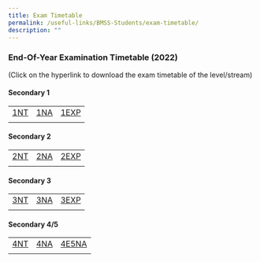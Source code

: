 ```yaml
---
title: Exam Timetable
permalink: /useful-links/BMSS-Students/exam-timetable/
description: ""
---
```




### End-Of-Year Examination Timetable (2022)

(Click on the hyperlink to download the exam timetable of the level/stream)

#### Secondary 1

|  |  |  |
|---|---|---|
| [1NT](/files/et1.pdf) | [1NA](/files/et2.pdf) | [1EXP](/files/et3.pdf) |
|  |  |  |

#### Secondary 2

|  |  |  |
|---|---|---|
| [2NT](/files/et4.pdf) | [2NA](/files/et5.pdf) | [2EXP](/files/et6.pdf) |
|  |  |  |

#### Secondary 3

|  |  |  |
|---|---|---|
| [3NT](/files/et7.pdf) | [3NA](/files/et8.pdf) | [3EXP](/files/et9.pdf) |
|  |  |  |

#### Secondary 4/5

|  |  |  |
|---|---|---|
| [4NT](/files/et10.pdf) | [4NA](/files/et11.pdf) | [4E5NA](/files/et12.pdf) |
|  |  |  |